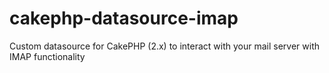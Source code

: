 cakephp-datasource-imap
=======================

Custom datasource for CakePHP (2.x) to interact with your mail server with IMAP functionality
